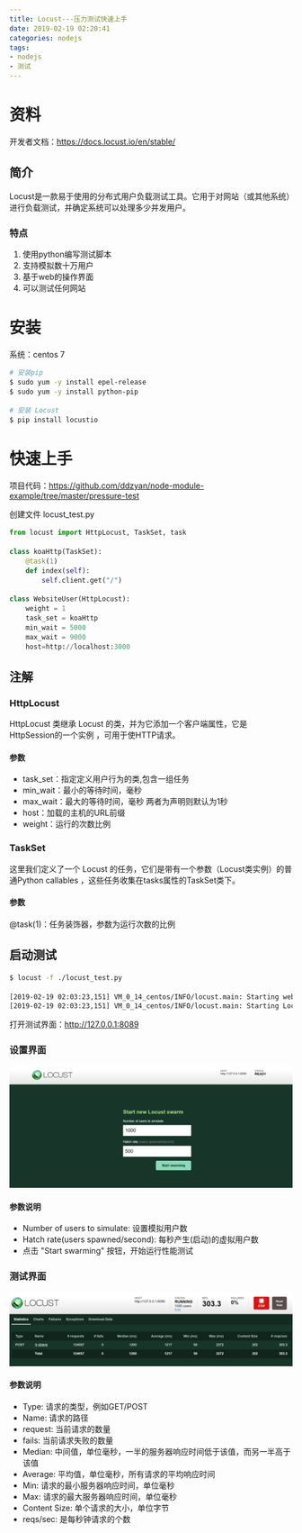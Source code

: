 ```yaml
---
title: Locust---压力测试快速上手
date: 2019-02-19 02:20:41
categories: nodejs
tags:
- nodejs
- 测试
---
```


# 资料
开发者文档：https://docs.locust.io/en/stable/

## 简介
Locust是一款易于使用的分布式用户负载测试工具。它用于对网站（或其他系统）进行负载测试，并确定系统可以处理多少并发用户。

### 特点
1. 使用python编写测试脚本
2. 支持模拟数十万用户
3. 基于web的操作界面
4. 可以测试任何网站

# 安装
系统：centos 7

```bash
# 安装pip
$ sudo yum -y install epel-release
$ sudo yum -y install python-pip

# 安装 Locust
$ pip install locustio
```

<!--more-->

# 快速上手
项目代码：https://github.com/ddzyan/node-module-example/tree/master/pressure-test

创建文件 locust_test.py
```py
from locust import HttpLocust, TaskSet, task

class koaHttp(TaskSet):
    @task(1)
    def index(self):
        self.client.get("/")

class WebsiteUser(HttpLocust):
    weight = 1
    task_set = koaHttp
    min_wait = 5000
    max_wait = 9000
    host=http://localhost:3000
```

## 注解
### HttpLocust
HttpLocust 类继承 Locust 的类，并为它添加一个客户端属性，它是 HttpSession的一个实例 ，可用于使HTTP请求。
#### 参数
- task_set：指定定义用户行为的类,包含一组任务
- min_wait：最小的等待时间，毫秒
- max_wait：最大的等待时间，毫秒 两者为声明则默认为1秒
- host：加载的主机的URL前缀
- weight：运行的次数比例

### TaskSet
这里我们定义了一个 Locust 的任务，它们是带有一个参数（Locust类实例）的普通Python callables ，这些任务收集在tasks属性的TaskSet类下。
#### 参数
@task(1)：任务装饰器，参数为运行次数的比例

## 启动测试
```bash
$ locust -f ./locust_test.py

[2019-02-19 02:03:23,151] VM_0_14_centos/INFO/locust.main: Starting web monitor at *:8089
[2019-02-19 02:03:23,151] VM_0_14_centos/INFO/locust.main: Starting Locust 0.9.0
```

打开测试界面：http://127.0.0.1:8089
### 设置界面
![image|1901x821](/images/locust-set.png)
#### 参数说明
- Number of users to simulate: 设置模拟用户数
- Hatch rate(users spawned/second): 每秒产生(启动)的虚拟用户数
- 点击 "Start swarming" 按钮，开始运行性能测试

### 测试界面
![image|1901x821](/images/locust-result.png)
#### 参数说明
- Type: 请求的类型，例如GET/POST
- Name: 请求的路径
- request: 当前请求的数量
- fails: 当前请求失败的数量
- Median: 中间值，单位毫秒，一半的服务器响应时间低于该值，而另一半高于该值
- Average: 平均值，单位毫秒，所有请求的平均响应时间
- Min: 请求的最小服务器响应时间，单位毫秒
- Max: 请求的最大服务器响应时间，单位毫秒
- Content Size: 单个请求的大小，单位字节
- reqs/sec: 是每秒钟请求的个数